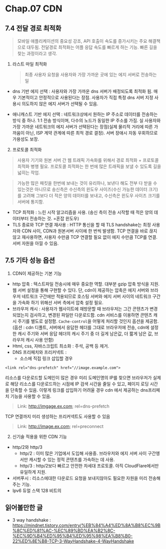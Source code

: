 # Chap.07 CDN

## 7.4 전달 경로 최적화

> 모바일 애플리케이션의 중요성 강조, API 호출이 속도를 증가시키는 주요 해결책으로 대두됨. 전달경로 최적화는 어플 응답 속도를 빠르게 하는 기능. 빠른 길을 찾는 과정이라고 생각.

1. 라스트 마일 최적화
   > 최종 사용자 요청을 사용자와 가장 가까운 곳에 있는 에지 서버로 전송하는 일

- dns 기반 에지 선택
  : 사용자와 가장 가까운 dns 서버가 배정되도록 최적화 됨. 매우 기본적이고 안정적으로 사용된다는 장점. 사용자가 직접 특정 dns 서버 지정 사용시 의도하지 않은 에지 서버가 선택될 수 있음.

- 애니캐스트 기반 에지 선택
  : 네트워크상에서 원하는 IP 주소로 데이터를 전송하는 방식 중 하나. 1:1 전송 방식이며, 다수의 노드가 동일한 IP 주소를 가짐. 실 사용자와 가장 가까운 네트워크의 에지 서버가 선택된다는 장점(실제 물리적 거리에 따른 가까움이 아닌, ISP 계약 관계에 따른 최적 경로 결정). 서버 장애시 자동 우회하므로 가용성도 보장.

2. 프로토콜 최적화

> 사용자 기기와 원본 서버 간 웹 트래픽 가속화를 위해서 경로 최적화 + 프로토콜 최적화 병행 필요. 프로토콜 최적화는 한 번에 많은 트래픽을 보낼 수 있도록 길을 넓히는 작업.

> 가능한 많은 패킷을 한번에 보내는 것이 유리하나, 보낸다 해도 전부 다 받을 수 있는것은 아니므로 송신측은 수신측의 윈도우 사이즈(수신 가능한 데이터 크기)를 고려해 그보다 더 적은 양의 데이터를 보내고, 수신측은 윈도우 사이즈 크기를 서버에 통지함.

- TCP 최적화
  : 느린 시작 알고리즘을 사용. (송신 측이 전송 시작할 때 적은 양의 데이터부터 전송하는 것. =혼잡 윈도우)
- TLS 종료와 TCP 연결 재사용
  : HTTP 통신을 할 때 TLS handshake는 최정 사용자와 CDN 사이, CDN과 원본서버 사이에 한 번씩 발생함. TCP 연결을 바로 끊지 않고 재사용하면, 사용자 수만큼 TCP 연결할 필요 없이 에지 수만큼 TCP를 연결. 서버 자원을 아낄 수 있음.

## 7.5 기타 성능 옵션

1. CDN이 제공하는 기본 기능

- http 압축 : 텍스트파일 전송시에 매우 중요한 역할. 대부분 gzip 압축 방식을 지원. 웹 서버 설정을 통해 구현할 수 있다. 단, cdn이 제공하는 압축은 에지 서버와 브라우저 네트워크 구간에만 적용되므로 호스팅 서버와 에지 서버 사이의 네트워크 구간을 가속화 하기 위해선 서버 측에서 압축 설정 필요.
- 브라우저 캐시 : 사용자가 웹사이트에 재방문할 때 브라우저는 그간 콘텐츠가 변경되었는지 검사하고, 변경된 파일만 다운로드함. cdn 서비스를 이용하면 콘텐츠 캐시 주기를 별도로 설정함. `Cache-control`을 어떻게 처리할 것인지 옵션을 제공함. (옵션 : cdn 디폴트, 서버에서 응답한 헤더를 그대로 브라우저에 전송, cdn에 설정한 캐시 주기와 서버 응답 헤더의 캐시 주기 중 더 길게 남은값, 더 짧게 남은 값, 브라우저 캐시 사용 안함)
- Html, css, 자바스크립트 최소화 : 주석, 공백 등 제거. 
- DNS 프리페치와 프리커넥트 :
    - 소스에 직접 링크 삽입할 경우
```
<link rel="dns-prefetch" href="//image.example.com">
```
리소스를 다운로드할 도메인이 많은 경우 미리 도메인명의 IP를 찾으면 브라우저가 실제로 해당 리소스를 다운로드하는 시점에 IP 검색 시간을 줄일 수 있고, 페이지 로딩 시간을 단축할 수 있음.
이렇게 링크를 삽입하기 어려울 경우 cdn 에서 제공하는 dns프리페치 기능을 사용할 수 있음.
> Link: <http://imgage.ex.com>; rel=dns-prefetch

TCP 연결까지 미리 생성하는 프리커넥트도 사용할 수 있음

> Link: <http://image.ex.com>; rel=preconnect

2. 신기술 적용을 위한 CDN 기능

- http/2와 http/3
    - http/2 : 이미 많은 기업에서 도입해 사용중. 브라우저와 에지 서버 사이 구간엥서만 캐시할 수 있는 정적 콘텐츠를 가속하는 데 사용.
    - http/3 : http/2보다 빠르고 안전한 차세대 프로토콜. 아직 CloudFlare에서만 유일하게 지원.
- 서버푸시
: 리소스에대한 다운로드 요청을 보내지않아도 필요한 자원을 미리 전송해주는 기능.
- Ipv6 듀얼 스택
128 비트의 

## 읽어볼만한 글

- 3 way handshake : https://mindnet.tistory.com/entry/%EB%84%A4%ED%8A%B8%EC%9B%8C%ED%81%AC-%EC%89%BD%EA%B2%8C-%EC%9D%B4%ED%95%B4%ED%95%98%EA%B8%B0-22%ED%8E%B8-TCP-3-WayHandshake-4-WayHandshake
